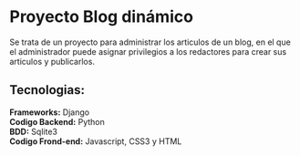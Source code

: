 <h1>Proyecto Blog dinámico</h1>

Se trata de un proyecto para administrar los articulos de un blog, en el que el administrador puede asignar privilegios a los redactores para crear sus articulos y publicarlos.

<h2>Tecnologias:</h2>

<strong>Frameworks:</strong> Django </br>
<strong>Codigo Backend:</strong> Python </br>
<strong>BDD:</strong> Sqlite3 </br>
<strong>Codigo Frond-end:</strong> Javascript, CSS3 y HTML
